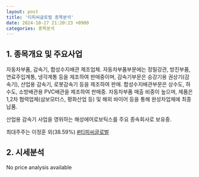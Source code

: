 ```yaml
---
layout: post
title: '티피씨글로벌 종목분석'
date: 2024-10-27 21:20:23 +0900
categories: 종목분석
---
```


## 1. 종목개요 및 주요사업

자동차부품, 감속기, 합성수지배관 제조업체. 자동차부품부문에는 정밀강관, 방진부품, 연료주입계통, 냉각계통 등을 제조하여 판매중이며, 감속기부문은 승강기용 권상기(감속기), 산업용 감속기, 로봇감속기 등을 제조하여 판매. 합성수지배관부문은 상수도, 하수도, 소방배관용 PVC배관을 제조하여 판매중. 자동차부품 매출 비중이 높으며, 제품은 1,2차 협력업체(삼보모터스, 평화산업 등) 및 해외 바이어 등을 통해 완성차업체에 최종 납품.

산업용 감속기 사업을 영위하는 해성에어로보틱스를 주요 종속회사로 보유중.

최대주주는 이정훈 외(38.59%)
[#티피씨글로벌](#)

## 2. 시세분석

No price analysis available
